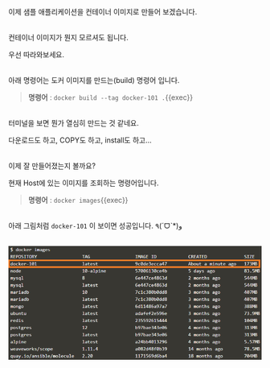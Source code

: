 이제 샘플 애플리케이션을 컨테이너 이미지로 만들어 보겠습니다.

​     
컨테이너 이미지가 뭔지 모르셔도 됩니다.

우선 따라와보세요.

​     
아래 명령어는 도커 이미지를 만드는(build) 명령어 입니다.

> **명령어** : `docker build --tag docker-101 .`{{exec}}

​     
터미널을 보면 뭔가 열심히 만드는 것 같네요.

다운로드도 하고, COPY도 하고, install도 하고...

​     
이제 잘 만들어졌는지 볼까요?

현재 Host에 있는 이미지를 조회하는 명령어입니다.

> **명령어** : `docker images`{{exec}}

​     
아래 그림처럼 `docker-101` 이 보이면 성공입니다.     ٩(ˊᗜˋ*)و    

​     
![docker_images](./assets/docker_images.png)
